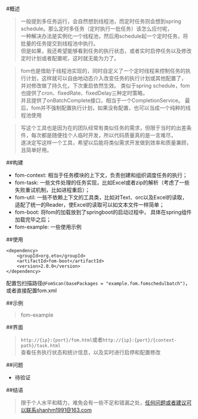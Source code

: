 #概述
> 一般提到多任务运行，会自然想到线程池，而定时任务则会想到spring schedule。那么定时多任务（定时执行一批任务）该怎么应付呢，      
> 一种解决办法是实例化一个线程池，然后用schedule起一个定时任务，将批量的任务提交到线程池中执行。     
> 但是如果，我还希望能够看到任务的执行状态，或者实时启停任务以及修改定时计划或者配置呢，这时就无能为力了。    

> fom也是借助于线程池实现的，同时自定义了一个定时线程来控制任务的执行计划，这样就可以自由地动态介入改变任务的执行计划或其他配置了，    
> 并对修改做了持久化，下次重启依然生效。 类似于spring schedule，fom也提供了cron、fixedRate、fixedDelay三种定时策略，    
> 并且提供了onBatchComplete接口，相当于一个CompletionService。
> 最后，fom并不强制配置执行计划，如果没有配置，也可以当成一个纯粹的线程池使用    

> 写这个工具也是因为在的团队经常有类似任务的需求，但限于当时的出差条件，每次都是随便找个人临时开发，所以代码质量真的是一言难尽，      
> 遂决定写这样一个工具，希望以后能将类似需求开发做到效率和质量兼顾，且简单好用。

##构建
* fom-context: 相当于任务模块的上下文，负责创建和组织调度任务的执行；
* fom-task: 一些文件处理的任务实现，比如Excel或者zip的解析（考虑了一些失败重试机制，比如进程重启）；
* fom-util: 一些不依赖上下文的工具类，比如对Text、orc以及Excel的读取，适配了统一的Reader，使Excel的读取可以如文本文件一样简单；
* fom-boot: 将fom的加载放到了springboot的启动过程中， 具体在spring组件加载完毕之后；
* fom-example: 一些使用示例

##使用
```
<dependency>
	<groupId>org.eto</groupId>
	<artifactId>fom-boot</artifactId>
	<version>2.0.0</version>
</dependency>
```
配置包扫描路径`@FomScan(basePackages = "example.fom.fomschedulbatch")`，或者直接配置fom.xml

##示例
> fom-example

##界面
> `http://{ip}:{port}/fom.html`或者`http://{ip}:{port}/{context-path}/task.html`    
> 查看任务执行状态和统计信息，以及实时进行启停和配置修改

##问题
* 待验证

##结语
> 限于个人水平和精力，难免会有一些不足和错漏之处，任何问题或者建议可以联系shanhm1991@163.com
